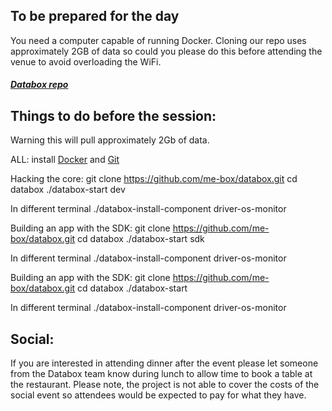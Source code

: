 ## To be prepared for the day

You need a computer capable of running Docker. Cloning our repo uses approximately 2GB of data so could you please do this before attending the venue to avoid overloading the WiFi.

##### [Databox repo](https://github.com/me-box/databox.git)


## Things to do before the session:
Warning this will pull approximately 2Gb of data.
 
ALL: install [Docker](https://www.docker.com/) and [Git](https://git-scm.com/book/en/v2/Getting-Started-Installing-Git)
 
Hacking the core:
git clone https://github.com/me-box/databox.git
cd databox
./databox-start dev
 
In different terminal
./databox-install-component driver-os-monitor
 
Building an app with the SDK:
git clone https://github.com/me-box/databox.git
cd databox
./databox-start sdk
 
In different terminal
 ./databox-install-component driver-os-monitor
 
Building an app with the SDK:
git clone https://github.com/me-box/databox.git
cd databox
./databox-start
 
In different terminal
./databox-install-component driver-os-monitor
 


## Social:

If you are interested in attending dinner after the event please let someone from the Databox team know during lunch to allow time to book a table at the restaurant. Please note, the project is not able to cover the costs of the social event so attendees would be expected to pay for what they have.
